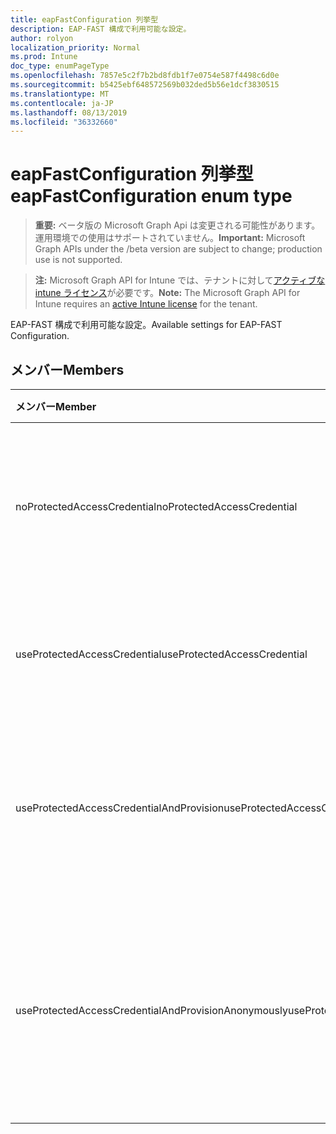 ```yaml
---
title: eapFastConfiguration 列挙型
description: EAP-FAST 構成で利用可能な設定。
author: rolyon
localization_priority: Normal
ms.prod: Intune
doc_type: enumPageType
ms.openlocfilehash: 7857e5c2f7b2bd8fdb1f7e0754e587f4498c6d0e
ms.sourcegitcommit: b5425ebf648572569b032ded5b56e1dcf3830515
ms.translationtype: MT
ms.contentlocale: ja-JP
ms.lasthandoff: 08/13/2019
ms.locfileid: "36332660"
---
```

# <a name="eapfastconfiguration-enum-type"></a><span data-ttu-id="e6a29-103">eapFastConfiguration 列挙型</span><span class="sxs-lookup"><span data-stu-id="e6a29-103">eapFastConfiguration enum type</span></span>

> <span data-ttu-id="e6a29-104">**重要:** ベータ版の Microsoft Graph Api は変更される可能性があります。運用環境での使用はサポートされていません。</span><span class="sxs-lookup"><span data-stu-id="e6a29-104">**Important:** Microsoft Graph APIs under the /beta version are subject to change; production use is not supported.</span></span>

> <span data-ttu-id="e6a29-105">**注:** Microsoft Graph API for Intune では、テナントに対して[アクティブな intune ライセンス](https://go.microsoft.com/fwlink/?linkid=839381)が必要です。</span><span class="sxs-lookup"><span data-stu-id="e6a29-105">**Note:** The Microsoft Graph API for Intune requires an [active Intune license](https://go.microsoft.com/fwlink/?linkid=839381) for the tenant.</span></span>

<span data-ttu-id="e6a29-106">EAP-FAST 構成で利用可能な設定。</span><span class="sxs-lookup"><span data-stu-id="e6a29-106">Available settings for EAP-FAST Configuration.</span></span>

## <a name="members"></a><span data-ttu-id="e6a29-107">メンバー</span><span class="sxs-lookup"><span data-stu-id="e6a29-107">Members</span></span>
|<span data-ttu-id="e6a29-108">メンバー</span><span class="sxs-lookup"><span data-stu-id="e6a29-108">Member</span></span>|<span data-ttu-id="e6a29-109">値</span><span class="sxs-lookup"><span data-stu-id="e6a29-109">Value</span></span>|<span data-ttu-id="e6a29-110">説明</span><span class="sxs-lookup"><span data-stu-id="e6a29-110">Description</span></span>|
|:---|:---|:---|
|<span data-ttu-id="e6a29-111">noProtectedAccessCredential</span><span class="sxs-lookup"><span data-stu-id="e6a29-111">noProtectedAccessCredential</span></span>|<span data-ttu-id="e6a29-112">.0</span><span class="sxs-lookup"><span data-stu-id="e6a29-112">0</span></span>|<span data-ttu-id="e6a29-113">保護されたアクセス資格情報 (PAC) を使用せずに、EAP-FAST を使用します。</span><span class="sxs-lookup"><span data-stu-id="e6a29-113">Use EAP-FAST without Protected Access Credential (PAC).</span></span>|
|<span data-ttu-id="e6a29-114">useProtectedAccessCredential</span><span class="sxs-lookup"><span data-stu-id="e6a29-114">useProtectedAccessCredential</span></span>|<span data-ttu-id="e6a29-115">1-d</span><span class="sxs-lookup"><span data-stu-id="e6a29-115">1</span></span>|<span data-ttu-id="e6a29-116">保護されたアクセス資格情報 (PAC) を使用します。</span><span class="sxs-lookup"><span data-stu-id="e6a29-116">Use Protected Access Credential (PAC).</span></span>|
|<span data-ttu-id="e6a29-117">useProtectedAccessCredentialAndProvision</span><span class="sxs-lookup"><span data-stu-id="e6a29-117">useProtectedAccessCredentialAndProvision</span></span>|<span data-ttu-id="e6a29-118">pbm-2</span><span class="sxs-lookup"><span data-stu-id="e6a29-118">2</span></span>|<span data-ttu-id="e6a29-119">保護されたアクセス資格情報 (PAC) を使用し、PAC をプロビジョニングします。</span><span class="sxs-lookup"><span data-stu-id="e6a29-119">Use Protected Access Credential (PAC) and Provision PAC.</span></span>|
|<span data-ttu-id="e6a29-120">useProtectedAccessCredentialAndProvisionAnonymously</span><span class="sxs-lookup"><span data-stu-id="e6a29-120">useProtectedAccessCredentialAndProvisionAnonymously</span></span>|<span data-ttu-id="e6a29-121">1/3</span><span class="sxs-lookup"><span data-stu-id="e6a29-121">3</span></span>|<span data-ttu-id="e6a29-122">保護されたアクセス資格情報 (PAC) を使用し、PAC をプロビジョニングして、匿名で行います。</span><span class="sxs-lookup"><span data-stu-id="e6a29-122">Use Protected Access Credential (PAC), Provision PAC, and do so anonymously.</span></span>|



